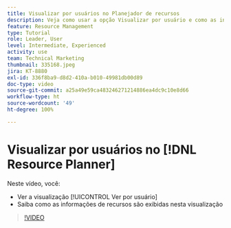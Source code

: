 ```yaml
---
title: Visualizar por usuários no Planejador de recursos
description: Veja como usar a opção Visualizar por usuário e como as informações dos recursos são exibidas nesta visualização.
feature: Resource Management
type: Tutorial
role: Leader, User
level: Intermediate, Experienced
activity: use
team: Technical Marketing
thumbnail: 335168.jpeg
jira: KT-8880
exl-id: 336f8ba9-d8d2-410a-b010-49981db00d89
doc-type: video
source-git-commit: a25a49e59ca483246271214886ea4dc9c10e8d66
workflow-type: ht
source-wordcount: '49'
ht-degree: 100%

---
```


# Visualizar por usuários no [!DNL Resource Planner]

Neste vídeo, você:

* Ver a visualização [!UICONTROL Ver por usuário]
* Saiba como as informações de recursos são exibidas nesta visualização


>[!VIDEO](https://video.tv.adobe.com/v/335168/?quality=12&learn=on)
